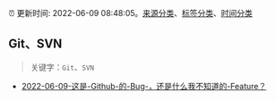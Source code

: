 :alarm_clock: 更新时间: 2022-06-09 08:48:05。[来源分类](../README.md)、[标签分类](../TAGS.md)、[时间分类](../TIMELINE.md)

## Git、SVN


> 关键字：`Git`、`SVN`



- [2022-06-09-这是-Github-的-Bug-，还是什么我不知道的-Feature？](https://www.v2ex.com/t/858451) 